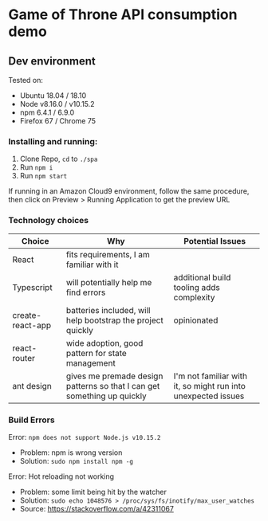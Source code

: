 # Game of Throne API consumption demo

## Dev environment 


Tested on:
* Ubuntu 18.04 / 18.10
* Node v8.16.0 / v10.15.2
* npm 6.4.1 / 6.9.0
* Firefox 67 / Chrome 75

### Installing and running:

1. Clone Repo, `cd` to `./spa`
1. Run `npm i`
1. Run `npm start`

If running in an Amazon Cloud9 environment, follow the same procedure, then click on Preview > Running Application to get the preview URL

### Technology choices

| Choice   |      Why      |    Potential Issues    |
|----------|---------------|------------------------|
| React    |  fits requirements, I am familiar with it |
| Typescript |    will potentially help me find errors | additional build tooling adds complexity |
| create-react-app | batteries included, will help bootstrap the project quickly | opinionated |
| react-router    |  wide adoption, good pattern for state management |
| ant design    |  gives me premade design patterns so that I can get something up quickly | I'm not familiar with it, so might run into unexpected issues |

### Build Errors

Error: `npm does not support Node.js v10.15.2`
* Problem: npm is wrong version
* Solution: `sudo npm install npm -g`

Error: Hot reloading not working
* Problem: some limit being hit by the watcher
* Solution: `sudo echo 1048576 > /proc/sys/fs/inotify/max_user_watches`
* Source: https://stackoverflow.com/a/42311067
